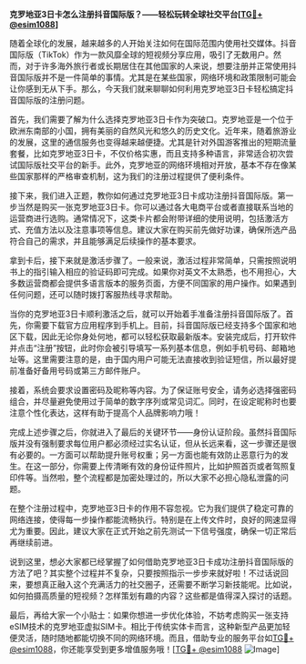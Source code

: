 **克罗地亚3日卡怎么注册抖音国际版？——轻松玩转全球社交平台[[TG💪+ @esim1088](https://t.me/s/esim1088)]**

随着全球化的发展，越来越多的人开始关注如何在国际范围内使用社交媒体。抖音国际版（TikTok）作为一款风靡全球的短视频分享应用，吸引了无数用户。然而，对于许多海外旅行者或长期居住在其他国家的人来说，想要注册并正常使用抖音国际版并不是一件简单的事情。尤其是在某些国家，网络环境和政策限制可能会让你感到无从下手。那么，今天我们就来聊聊如何利用克罗地亚3日卡轻松搞定抖音国际版的注册问题。

首先，我们需要了解为什么选择克罗地亚3日卡作为突破口。克罗地亚是一个位于欧洲东南部的小国，拥有美丽的自然风光和悠久的历史文化。近年来，随着旅游业的发展，这里的通信服务也变得越来越便捷。尤其是针对外国游客推出的短期流量套餐，比如克罗地亚3日卡，不仅价格实惠，而且支持多种语言，非常适合初次尝试国际版社交平台的新手。此外，克罗地亚的网络环境相对开放，基本不存在像某些国家那样的严格审查机制，这为我们的注册过程提供了便利条件。

接下来，我们进入正题，教你如何通过克罗地亚3日卡成功注册抖音国际版。第一步当然是购买一张克罗地亚3日卡。你可以通过各大电商平台或者直接联系当地的运营商进行选购。通常情况下，这类卡片都会附带详细的使用说明，包括激活方式、充值方法以及注意事项等信息。建议大家在购买前先做好功课，确保所选产品符合自己的需求，并且能够满足后续操作的基本要求。

拿到卡后，接下来就是激活步骤了。一般来说，激活过程非常简单，只需按照说明书上的指引输入相应的验证码即可完成。如果你对英文不太熟悉，也不用担心，大多数运营商都会提供多语言版本的服务页面，方便不同国家的用户操作。如果遇到任何问题，还可以随时拨打客服热线寻求帮助。

当你的克罗地亚3日卡顺利激活之后，就可以开始着手准备注册抖音国际版了。首先，你需要下载官方应用程序到手机上。目前，抖音国际版已经支持多个国家和地区下载，因此无论你身处何地，都可以轻松获取最新版本。安装完成后，打开软件并点击“注册”按钮，此时你会被引导填写一系列基本信息，例如手机号码、邮箱地址等。这里需要注意的是，由于国内用户可能无法直接收到验证短信，所以最好提前准备好备用号码或第三方邮件账户。

接着，系统会要求设置密码及昵称等内容。为了保证账号安全，请务必选择强密码组合，并尽量避免使用过于简单的数字序列或常见词汇。同时，在设定昵称时也要注意个性化表达，这样有助于提高个人品牌影响力哦！

完成上述步骤之后，你就进入了最后的关键环节——身份认证阶段。虽然抖音国际版并没有强制要求每位用户都必须经过实名认证，但从长远来看，这一步骤还是很有必要的。一方面可以帮助提升账号权重；另一方面也能有效防止恶意行为的发生。在这一部分，你需要上传清晰有效的身份证件照片，比如护照首页或者驾照复印件等。当然啦，整个流程都是加密处理过的，所以大家不必担心隐私泄露的问题。

在整个注册过程中，克罗地亚3日卡的作用不容忽视。它为我们提供了稳定可靠的网络连接，使得每一步操作都能流畅执行。特别是在上传文件时，良好的网速显得尤为重要。因此，建议大家在正式开始之前先测试一下信号强度，确保一切正常后再继续前进。

说到这里，想必大家都已经掌握了如何借助克罗地亚3日卡成功注册抖音国际版的方法了吧？其实整个过程并不复杂，只要按照指示一步步来就好啦！不过话说回来，要想真正融入这个充满活力的社交圈子，还需要不断学习新技能呢。比如说，如何拍摄高质量的短视频？怎样策划有趣的内容？这些都是值得深入探讨的话题。

最后，再给大家一个小贴士：如果你想进一步优化体验，不妨考虑购买一张支持eSIM技术的克罗地亚虚拟SIM卡。相比于传统实体卡而言，这种新型产品更加轻便灵活，随时随地都能切换不同的网络环境。而且，借助专业的服务平台如[TG💪+ @esim1088](https://t.me/s/esim1088)，你还能享受到更多增值服务哦！[[TG💪+ @esim1088](https://t.me/s/esim1088) ![Image](https://i.postimg.cc/4NQfJmqS/Snipaste-2025-05-13-00-14-12.png)]